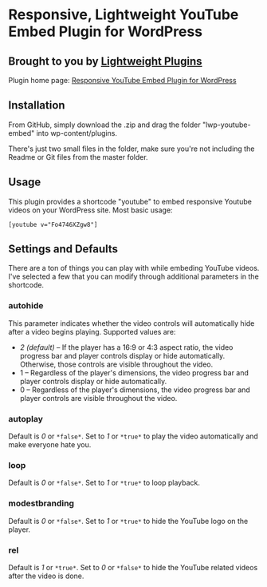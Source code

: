 # Responsive, Lightweight YouTube Embed Plugin for WordPress

## Brought to you by [Lightweight Plugins](http://www.lightweightplugins.co)

Plugin home page: [Responsive YouTube Embed Plugin for WordPress](http://www.lightweightplugins.co/plugins/responsive-youtube-embeds/)

## Installation 

From GitHub, simply download the .zip and drag the folder "lwp-youtube-embed" into wp-content/plugins.

There's just two small files in the folder, make sure you're not including the Readme or Git files from the master folder.

## Usage

This plugin provides a shortcode "youtube" to embed responsive Youtube videos on your WordPress site. Most basic usage:

```
[youtube v="Fo4746XZgw8"]
```

## Settings and Defaults

There are a ton of things you can play with while embeding YouTube videos. I've selected a few that you can modify through additional parameters in the shortcode.

### autohide

This parameter indicates whether the video controls will automatically hide after a video begins playing. Supported values are:

* *2 (default)* – If the player has a 16:9 or 4:3 aspect ratio, the video progress bar and player controls display or hide automatically. Otherwise, those controls are visible throughout the video.
* 1 – Regardless of the player's dimensions, the video progress bar and player controls display or hide automatically.
* 0 – Regardless of the player's dimensions, the video progress bar and player controls are visible throughout the video.

### autoplay

Default is *0* or `*false*`. Set to *1* or `*true*` to play the video automatically and make everyone hate you.

### loop

Default is *0* or `*false*`. Set to *1* or `*true*` to loop playback.

### modestbranding

Default is *0* or `*false*`. Set to *1* or `*true*` to hide the YouTube logo on the player.

### rel

Default is *1* or `*true*`. Set to *0* or `*false*` to hide the YouTube related videos after the video is done.